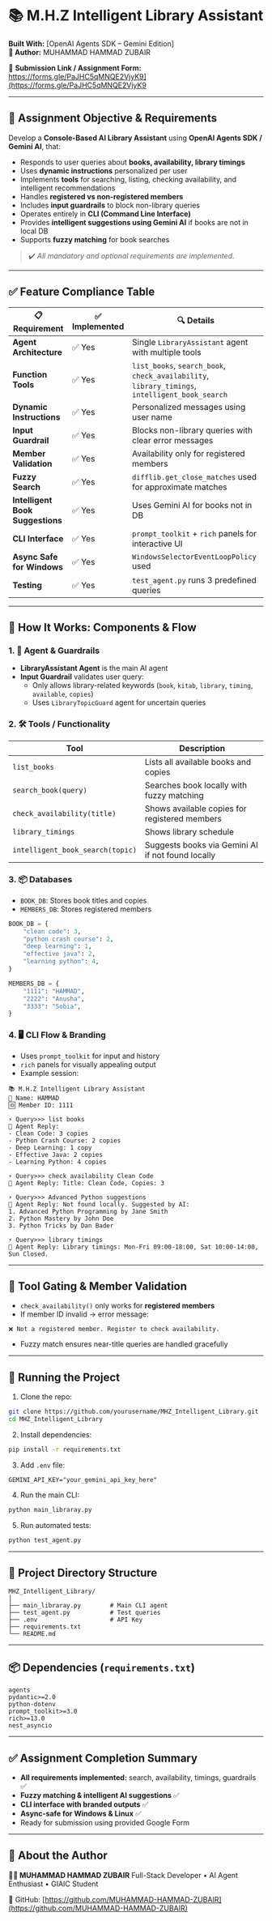 
# 📚 M.H.Z Intelligent Library Assistant  
**Built With:** [OpenAI Agents SDK – Gemini Edition]  
**👤 Author:** MUHAMMAD HAMMAD ZUBAIR

📌 **Submission Link / Assignment Form:**  
https://forms.gle/PaJHC5qMNQE2VjyK9](https://forms.gle/PaJHC5qMNQE2VjyK9

---

## 🎯 Assignment Objective & Requirements

Develop a **Console-Based AI Library Assistant** using **OpenAI Agents SDK / Gemini AI**, that:  

- Responds to user queries about **books, availability, library timings**  
- Uses **dynamic instructions** personalized per user  
- Implements **tools** for searching, listing, checking availability, and intelligent recommendations  
- Handles **registered vs non-registered members**  
- Includes **input guardrails** to block non-library queries  
- Operates entirely in **CLI (Command Line Interface)**  
- Provides **intelligent suggestions using Gemini AI** if books are not in local DB  
- Supports **fuzzy matching** for book searches  

> ✔️ *All mandatory and optional requirements are implemented.*

---

## ✅ Feature Compliance Table

| 📋 Requirement                     | ✅ Implemented | 🔍 Details |
|-----------------------------------|----------------|-----------|
| **Agent Architecture**            | ✅ Yes         | Single `LibraryAssistant` agent with multiple tools |
| **Function Tools**                 | ✅ Yes         | `list_books`, `search_book`, `check_availability`, `library_timings`, `intelligent_book_search` |
| **Dynamic Instructions**           | ✅ Yes         | Personalized messages using user name |
| **Input Guardrail**                | ✅ Yes         | Blocks non-library queries with clear error messages |
| **Member Validation**              | ✅ Yes         | Availability only for registered members |
| **Fuzzy Search**                   | ✅ Yes         | `difflib.get_close_matches` used for approximate matches |
| **Intelligent Book Suggestions**   | ✅ Yes         | Uses Gemini AI for books not in DB |
| **CLI Interface**                  | ✅ Yes         | `prompt_toolkit` + `rich` panels for interactive UI |
| **Async Safe for Windows**         | ✅ Yes         | `WindowsSelectorEventLoopPolicy` used |
| **Testing**                        | ✅ Yes         | `test_agent.py` runs 3 predefined queries |

---

## 🧠 How It Works: Components & Flow

### 1. 🧭 Agent & Guardrails  
- **LibraryAssistant Agent** is the main AI agent  
- **Input Guardrail** validates user query:  
  - Only allows library-related keywords (`book`, `kitab`, `library`, `timing`, `available`, `copies`)  
  - Uses `LibraryTopicGuard` agent for uncertain queries  

### 2. 🛠 Tools / Functionality  

| Tool | Description |
|------|-------------|
| `list_books` | Lists all available books and copies |
| `search_book(query)` | Searches book locally with fuzzy matching |
| `check_availability(title)` | Shows available copies for registered members |
| `library_timings` | Shows library schedule |
| `intelligent_book_search(topic)` | Suggests books via Gemini AI if not found locally |

### 3. 📦 Databases  
- `BOOK_DB`: Stores book titles and copies  
- `MEMBERS_DB`: Stores registered members  

```python
BOOK_DB = {
    "clean code": 3,
    "python crash course": 2,
    "deep learning": 1,
    "effective java": 2,
    "learning python": 4,
}

MEMBERS_DB = {
    "1111": "HAMMAD",
    "2222": "Anusha",
    "3333": "Sobia",
}
````

### 4. 🖥 CLI Flow & Branding

* Uses `prompt_toolkit` for input and history
* `rich` panels for visually appealing output
* Example session:

```
📚 M.H.Z Intelligent Library Assistant
👤 Name: HAMMAD
🆔 Member ID: 1111

⚡ Query>>> list books
🤖 Agent Reply:
- Clean Code: 3 copies
- Python Crash Course: 2 copies
- Deep Learning: 1 copy
- Effective Java: 2 copies
- Learning Python: 4 copies

⚡ Query>>> check availability Clean Code
🤖 Agent Reply: Title: Clean Code, Copies: 3

⚡ Query>>> Advanced Python suggestions
🤖 Agent Reply: Not found locally. Suggested by AI:
1. Advanced Python Programming by Jane Smith
2. Python Mastery by John Doe
3. Python Tricks by Dan Bader

⚡ Query>>> library timings
🤖 Agent Reply: Library timings: Mon-Fri 09:00-18:00, Sat 10:00-14:00, Sun Closed.
```

---

## 🔧 Tool Gating & Member Validation

* `check_availability()` only works for **registered members**
* If member ID invalid → error message:

```
❌ Not a registered member. Register to check availability.
```

* Fuzzy match ensures near-title queries are handled gracefully

---

## 🚀 Running the Project

1. Clone the repo:

```bash
git clone https://github.com/yourusername/MHZ_Intelligent_Library.git
cd MHZ_Intelligent_Library
```

2. Install dependencies:

```bash
pip install -r requirements.txt
```

3. Add `.env` file:

```
GEMINI_API_KEY="your_gemini_api_key_here"
```

4. Run the main CLI:

```bash
python main_libraray.py
```

5. Run automated tests:

```bash
python test_agent.py
```

---

## 📁 Project Directory Structure

```
MHZ_Intelligent_Library/
│
├── main_libraray.py        # Main CLI agent
├── test_agent.py           # Test queries
├── .env                    # API Key
├── requirements.txt
└── README.md
```

---

## 📦 Dependencies (`requirements.txt`)

```
agents
pydantic>=2.0
python-dotenv
prompt_toolkit>=3.0
rich>=13.0
nest_asyncio
```

---

## ✅ Assignment Completion Summary

* **All requirements implemented:** search, availability, timings, guardrails ✅
* **Fuzzy matching & intelligent AI suggestions** ✅
* **CLI interface with branded outputs** ✅
* **Async-safe for Windows & Linux** ✅
* Ready for submission using provided Google Form

---

## 🙌 About the Author

**👨‍💻 MUHAMMAD HAMMAD ZUBAIR**
Full-Stack Developer • AI Agent Enthusiast • GIAIC Student

🔗 GitHub: [https://github.com/MUHAMMAD-HAMMAD-ZUBAIR](https://github.com/MUHAMMAD-HAMMAD-ZUBAIR)

```



